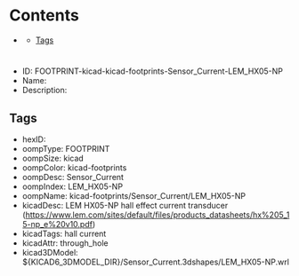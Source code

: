 



Contents
========

* [](#)
	* [Tags](#tags)

# 

- ID: FOOTPRINT-kicad-kicad-footprints-Sensor_Current-LEM_HX05-NP
- Name: 
- Description: 

## Tags

- hexID: 
- oompType: FOOTPRINT
- oompSize: kicad
- oompColor: kicad-footprints
- oompDesc: Sensor_Current
- oompIndex: LEM_HX05-NP
- oompName: kicad-footprints/Sensor_Current/LEM_HX05-NP
- kicadDesc: LEM HX05-NP hall effect current transducer (https://www.lem.com/sites/default/files/products_datasheets/hx%205_15-np_e%20v10.pdf)
- kicadTags: hall current
- kicadAttr: through_hole
- kicad3DModel: ${KICAD6_3DMODEL_DIR}/Sensor_Current.3dshapes/LEM_HX05-NP.wrl
